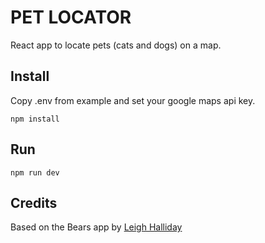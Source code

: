 # PET LOCATOR

React app to locate pets (cats and dogs) on a map.

## Install

Copy .env from example and set your google maps api key.

`npm install`

## Run

`npm run dev`

## Credits

Based on the Bears app by [Leigh Halliday](https://www.youtube.com/watch?v=WZcxJGmLbSo)
